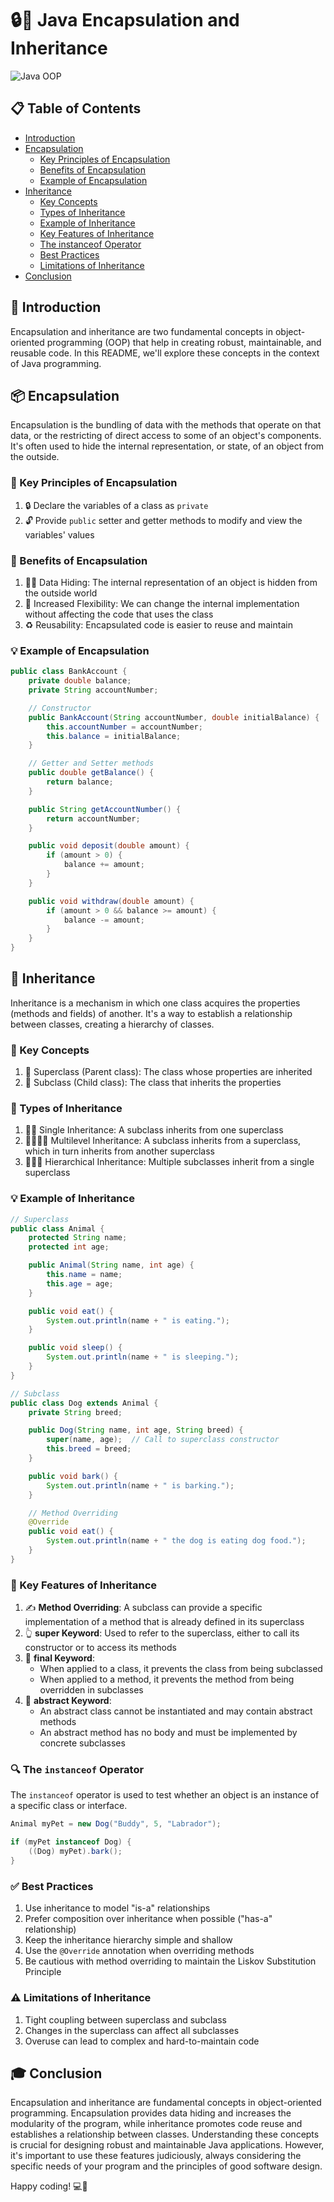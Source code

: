 # 🔒🌿 Java Encapsulation and Inheritance

![Java OOP](https://img.shields.io/badge/Java-OOP-blue?style=for-the-badge&logo=java)

## 📋 Table of Contents
- [Introduction](#-introduction)
- [Encapsulation](#-encapsulation)
  - [Key Principles of Encapsulation](#-key-principles-of-encapsulation)
  - [Benefits of Encapsulation](#-benefits-of-encapsulation)
  - [Example of Encapsulation](#-example-of-encapsulation)
- [Inheritance](#-inheritance)
  - [Key Concepts](#-key-concepts)
  - [Types of Inheritance](#-types-of-inheritance)
  - [Example of Inheritance](#-example-of-inheritance)
  - [Key Features of Inheritance](#-key-features-of-inheritance)
  - [The instanceof Operator](#-the-instanceof-operator)
  - [Best Practices](#-best-practices)
  - [Limitations of Inheritance](#-limitations-of-inheritance)
- [Conclusion](#-conclusion)

## 🌟 Introduction

Encapsulation and inheritance are two fundamental concepts in object-oriented programming (OOP) that help in creating robust, maintainable, and reusable code. In this README, we'll explore these concepts in the context of Java programming.

## 📦 Encapsulation

Encapsulation is the bundling of data with the methods that operate on that data, or the restricting of direct access to some of an object's components. It's often used to hide the internal representation, or state, of an object from the outside.

### 🔑 Key Principles of Encapsulation

1. 🔒 Declare the variables of a class as `private`
2. 🔓 Provide `public` setter and getter methods to modify and view the variables' values

### 🌟 Benefits of Encapsulation

1. 🕵️‍♂️ Data Hiding: The internal representation of an object is hidden from the outside world
2. 🔧 Increased Flexibility: We can change the internal implementation without affecting the code that uses the class
3. ♻️ Reusability: Encapsulated code is easier to reuse and maintain

### 💡 Example of Encapsulation

```java
public class BankAccount {
    private double balance;
    private String accountNumber;

    // Constructor
    public BankAccount(String accountNumber, double initialBalance) {
        this.accountNumber = accountNumber;
        this.balance = initialBalance;
    }

    // Getter and Setter methods
    public double getBalance() {
        return balance;
    }

    public String getAccountNumber() {
        return accountNumber;  
    }

    public void deposit(double amount) {
        if (amount > 0) {
            balance += amount;
        }
    }

    public void withdraw(double amount) {
        if (amount > 0 && balance >= amount) {
            balance -= amount;  
        }
    }
}
```

## 🌳 Inheritance

Inheritance is a mechanism in which one class acquires the properties (methods and fields) of another. It's a way to establish a relationship between classes, creating a hierarchy of classes.

### 🔑 Key Concepts

1. 👴 Superclass (Parent class): The class whose properties are inherited
2. 👶 Subclass (Child class): The class that inherits the properties

### 🌿 Types of Inheritance

1. 👨‍👦 Single Inheritance: A subclass inherits from one superclass
2. 👴👨‍👦👶 Multilevel Inheritance: A subclass inherits from a superclass, which in turn inherits from another superclass  
3. 👨‍👦‍👦 Hierarchical Inheritance: Multiple subclasses inherit from a single superclass

### 💡 Example of Inheritance

```java
// Superclass
public class Animal {
    protected String name;
    protected int age;

    public Animal(String name, int age) {
        this.name = name;
        this.age = age;
    }

    public void eat() {
        System.out.println(name + " is eating.");
    }

    public void sleep() {
        System.out.println(name + " is sleeping.");
    }
}

// Subclass  
public class Dog extends Animal {
    private String breed;

    public Dog(String name, int age, String breed) {
        super(name, age);  // Call to superclass constructor
        this.breed = breed;
    }

    public void bark() {
        System.out.println(name + " is barking.");  
    }

    // Method Overriding
    @Override
    public void eat() {
        System.out.println(name + " the dog is eating dog food.");
    }  
}
```

### 🌟 Key Features of Inheritance

1. ✍️ **Method Overriding**: A subclass can provide a specific implementation of a method that is already defined in its superclass
2. 👆 **super Keyword**: Used to refer to the superclass, either to call its constructor or to access its methods
3. 🚫 **final Keyword**:
   - When applied to a class, it prevents the class from being subclassed
   - When applied to a method, it prevents the method from being overridden in subclasses  
4. 🎨 **abstract Keyword**:
   - An abstract class cannot be instantiated and may contain abstract methods
   - An abstract method has no body and must be implemented by concrete subclasses

### 🔍 The `instanceof` Operator

The `instanceof` operator is used to test whether an object is an instance of a specific class or interface.

```java
Animal myPet = new Dog("Buddy", 5, "Labrador");

if (myPet instanceof Dog) {
    ((Dog) myPet).bark();
}
```  

### ✅ Best Practices

1. Use inheritance to model "is-a" relationships
2. Prefer composition over inheritance when possible ("has-a" relationship)
3. Keep the inheritance hierarchy simple and shallow
4. Use the `@Override` annotation when overriding methods
5. Be cautious with method overriding to maintain the Liskov Substitution Principle

### ⚠️ Limitations of Inheritance

1. Tight coupling between superclass and subclass
2. Changes in the superclass can affect all subclasses
3. Overuse can lead to complex and hard-to-maintain code

## 🎓 Conclusion

Encapsulation and inheritance are fundamental concepts in object-oriented programming. Encapsulation provides data hiding and increases the modularity of the program, while inheritance promotes code reuse and establishes a relationship between classes. Understanding these concepts is crucial for designing robust and maintainable Java applications. However, it's important to use these features judiciously, always considering the specific needs of your program and the principles of good software design.

Happy coding! 💻🚀
